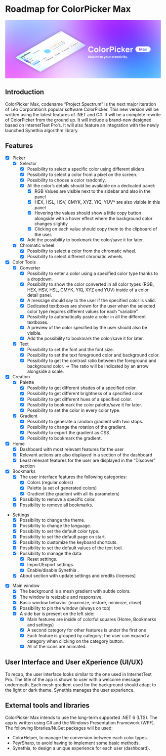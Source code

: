 # Roadmap for ColorPicker Max
![Banner](https://github.com/Leo-Corporation/LeoCorp-Docs/raw/master/Images/ColorPicker%20Max%20Banner.png)

## Introduction
ColorPicker Max, codename “Project Spectrum” is the next major iteration of Léo Corporation’s popular software ColorPicker. This new version will be written using the latest features of .NET and C#. It will be a complete rewrite of ColorPicker from the ground up. It will include a brand-new designed based on InternetTest Pro’s. It will also feature an integration with the newly launched Synethia algorithm library.

## Features
- [x]	Picker
    - [x]	Selector
        - [x]	Possibility to select a specific color using different sliders.
        - [x]	Possibility to select a color from a pixel on the screen.
        - [x]	Possibility to choose a color randomly.
        - [x]	All the color’s details should be available on a dedicated panel:
            - [x]	RGB Values are visible next to the sidebar and also in the panel
            - [x]	HEX, HSL, HSV, CMYK, XYZ, YIQ, YUV* are also visible in this panel
            - [x]	Hovering the values should show a little copy button alongside with a hover effect where the background color changes slightly
            - [x]	Clicking on each value should copy them to the clipboard of the user.
        - [x]	Add the possibility to bookmark the color/save it for later.
    - [x]	Chromatic wheel
        - [x]	Possibility to select a color from the chromatic wheel.
        - [x]	Possibility to select different chromatic wheels.
- [x] Color Tools
    - [x] Converter
        - [x] Possibility to enter a color using a specified color type thanks to a dropdown.
        - [x] Possibility to show the color converted in all color types (RGB, HEX, HSV, HSL, CMYK, YIQ, XYZ and YUV) inside of a color detail panel.
        - [x] A message should say to the user if the specified color is valid.
        - [x] Dedicated textboxes are shown for the user when the selected color type requires different values for each “variable”.
        - [x] Possibility to automatically paste a color in all the different textboxes.
        - [x] A preview of the color specified by the user should also be visible.
        - [x] Add the possibility to bookmark the color/save it for later.
    - [x] Text
        - [x] Possibility to set the font and the font size.
        - [x] Possibility to set the text foreground color and background color.
        - [x] Possibility to get the contrast ratio between the foreground and background color. -> The ratio will be indicated by an arrow alongside a scale.
- [x] Creation
    - [x] Palette
        - [x] Possibility to get different shades of a specified color.
        - [x] Possibility to get different brightness of a specified color.
        - [x] Possibility to get different hues of a specified color.
        - [x] Possibility to bookmark the color palette/save it for later.
        - [x] Possibility to set the color in every color type.
    - [x] Gradient
        - [x] Possibility to generate a random gradient with two stops.
        - [x] Possibility to change the rotation of the gradient.
        - [x] Possibility to export the gradient as CSS.
        - [x] Possibility to bookmark the gradient.
- [x] Home
    - [x] Dashboard with most relevant features for the user
    - [x] Relevant actions are also displayed in a section of the dashboard
    - [x] Least relevant features for the user are displayed in the “Discover” section
- [x] Bookmarks
    - [x] The user interface features the following categories:
        - [x] Colors (regular colors)
        - [x] Palette (a set of generated colors)
        - [x] Gradient (the gradient with all its parameters)
    - [x] Possibility to remove a specific color.
    - [x] Possibility to remove all bookmarks.
- Settings
    - [x] Possibility to change the theme.
    - [x] Possibility to change the language.
    - [x] Possibility to set the default color type.
    - [x] Possibility to set the default page on start.
    - [x] Possibility to customize the keyboard shortcuts.
    - [x] Possibility to set the default values of the text tool.
    - [x] Possibility to manage the data:
        - [x] Reset settings.
        - [x] Import/Export settings.
        - [x] Enable/disable Synethia .
    - [x] About section with update settings and credits (licenses)
- [x] Main window
    - [x] The background is a mesh gradient with subtle colors.
    - [x] The window is resizable and responsive.
    - [x] Basic window behavior (maximize, restore, minimize, close)
    - [x] Possibility to pin the window (always on top)
    - [x] A side bar is present on the left side:
        - [x] Main features are inside of colorful squares (Home, Bookmarks and settings)
        - [x] A second category for other features is under the first one
        - [x] Each feature is grouped by category; the user can expand a category when clicking on the category button.
        - [x] All of the icons are animated.

## User Interface and User eXperience (UI/UX)
To recap, the user interface looks similar to the one used in InternetTest Pro. The title of the app is shown to user with a welcome message underneath. Each mesh gradient used for the background should adapt to the light or dark theme. Synethia manages the user experience.

## External tools and libraries
ColorPicker Max intends to use the long-term supported .NET 6 (LTS). The app is written using C# and the Windows Presentation Framework (WPF). The following libraries/NuGet packages will be used:
- ColorHelper, to manage the conversion between each color types.
- PeyrSharp, to avoid having to implement some basic methods.
- Synethia, to design a unique experience for each user (dashboard).
